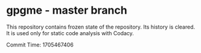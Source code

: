 # gpgme - master branch

This repository contains frozen state of the repository.
Its history is cleared. It is used only for static code
analysis with Codacy.

Commit Time: 1705467406